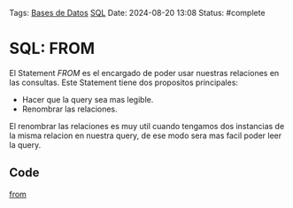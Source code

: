 Tags: [Bases de Datos](../Indexes/Bases%20de%20Datos.md) [SQL](../Indexes/SQL.md)
Date: 2024-08-20 13:08
Status: #complete 

# SQL: FROM

El Statement *FROM* es el encargado de poder usar nuestras relaciones en las consultas. Este Statement tiene dos propositos principales:
- Hacer que la query sea mas legible.
- Renombrar las relaciones.

El renombrar las relaciones es muy util cuando tengamos dos instancias de la misma relacion en nuestra query, de ese modo sera mas facil poder leer la query.

## Code
[from](../Code/from.sql)